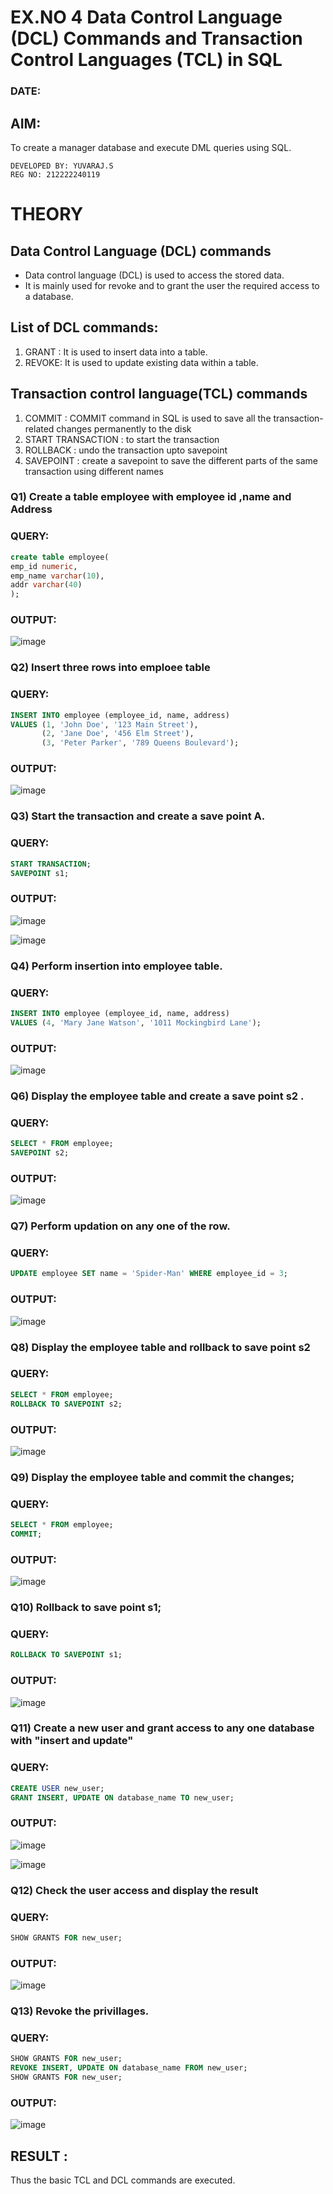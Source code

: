 # EX.NO 4 Data Control Language (DCL) Commands and Transaction Control Languages (TCL) in SQL
### DATE:
## AIM:
To create a manager database and execute DML queries using SQL.
```
DEVELOPED BY: YUVARAJ.S
REG NO: 212222240119
```
# THEORY
## Data Control Language (DCL) commands
* Data control language (DCL) is used to access the stored data.
* It is mainly used for revoke and to grant the user the required access to a database.
## List of DCL commands: 
1. GRANT : It is used to insert data into a table.
2. REVOKE: It is used to update existing data within a table.
## Transaction control language(TCL) commands
1. COMMIT : COMMIT command in SQL is used to save all the transaction-related changes permanently to the disk
2. START TRANSACTION : to start the transaction
3. ROLLBACK : undo the transaction upto savepoint 
4. SAVEPOINT : create a savepoint to save the different parts of the same transaction using different names

### Q1) Create a table employee with employee id ,name and Address

### QUERY:
```sql
create table employee(
emp_id numeric,
emp_name varchar(10),
addr varchar(40)
);
```



### OUTPUT:
![image](https://github.com/Yuvaraj878/DBMS/assets/118622554/4885d2a8-451a-43b0-8c65-3fd8808d47d6)




### Q2) Insert three rows into emploee table 



### QUERY:
```sql
INSERT INTO employee (employee_id, name, address)
VALUES (1, 'John Doe', '123 Main Street'),
       (2, 'Jane Doe', '456 Elm Street'),
       (3, 'Peter Parker', '789 Queens Boulevard');
```

### OUTPUT:
![image](https://github.com/Yuvaraj878/DBMS/assets/118622554/10475fc7-507b-4621-8330-61a2a1b3f92e)

### Q3) Start the transaction and create a save point A.

### QUERY:
```sql
START TRANSACTION;
SAVEPOINT s1;
```

### OUTPUT:
![image](https://github.com/Yuvaraj878/DBMS/assets/118622554/c82a7afd-ad22-41d4-93c0-09d3f0eb8ac2)

![image](https://github.com/Yuvaraj878/DBMS/assets/118622554/8fcc7ae6-b16e-49f2-a219-8dd49c3ee93a)


### Q4) Perform insertion into employee table.

### QUERY:
```sql
INSERT INTO employee (employee_id, name, address)
VALUES (4, 'Mary Jane Watson', '1011 Mockingbird Lane');
```

### OUTPUT:
![image](https://github.com/Yuvaraj878/DBMS/assets/118622554/9a83829c-4b35-425d-942b-8a25e1b70d9e)




### Q6)	Display the employee table and create a save point s2 .


### QUERY:
```sql
SELECT * FROM employee;
SAVEPOINT s2;
```

### OUTPUT:
![image](https://github.com/Yuvaraj878/DBMS/assets/118622554/f2c1c800-e66a-4af1-a8b3-99b7c63dbb4c)




### Q7)	Perform updation on any one of the row.


### QUERY:
```sql
UPDATE employee SET name = 'Spider-Man' WHERE employee_id = 3;
```

### OUTPUT:
![image](https://github.com/Yuvaraj878/DBMS/assets/118622554/04623c17-7bdb-442e-91ef-988eea34a57c)




### Q8) Display the employee table and rollback to  save point s2 


### QUERY:
```sql
SELECT * FROM employee;
ROLLBACK TO SAVEPOINT s2;
```

### OUTPUT:
![image](https://github.com/Yuvaraj878/DBMS/assets/118622554/84694909-163c-4c14-9f5d-596ceeade9a0)



### Q9) Display the employee table and commit the changes; 


### QUERY:
```sql
SELECT * FROM employee;
COMMIT;
```

### OUTPUT:
![image](https://github.com/Yuvaraj878/DBMS/assets/118622554/fdd4bb14-f103-41a8-bd16-782b0b39d97e)




### Q10) Rollback to save point s1;


### QUERY:
```sql
ROLLBACK TO SAVEPOINT s1;
```

### OUTPUT:
![image](https://github.com/Yuvaraj878/DBMS/assets/118622554/a599ec17-2359-4aae-8011-17a7f8e1a839)



### Q11)	Create a new user and grant access to any one database with "insert and update"


### QUERY:
```sql
CREATE USER new_user;
GRANT INSERT, UPDATE ON database_name TO new_user;
```

### OUTPUT:
![image](https://github.com/Yuvaraj878/DBMS/assets/118622554/3c3761a5-28c0-4c83-a203-89e0087e6676)

![image](https://github.com/Yuvaraj878/DBMS/assets/118622554/fd08ac3a-d1a5-4a16-af6a-f3bc5ff24629)

### Q12) Check the user access and display the result 


### QUERY:
```sql
SHOW GRANTS FOR new_user;
```

### OUTPUT:
![image](https://github.com/Yuvaraj878/DBMS/assets/118622554/2fbd5d94-7610-4828-a072-c84372c06442)

### Q13) Revoke the privillages.

### QUERY:
```sql
SHOW GRANTS FOR new_user;
REVOKE INSERT, UPDATE ON database_name FROM new_user;
SHOW GRANTS FOR new_user;
```

### OUTPUT:
![image](https://github.com/Yuvaraj878/DBMS/assets/118622554/bd4b2b58-817e-42ea-b84d-a59af0382c11)


## RESULT :
Thus the basic TCL and DCL commands are executed.
